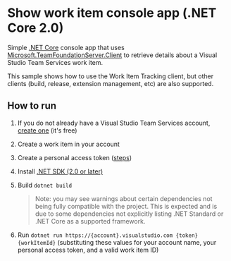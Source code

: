 # Show work item console app (.NET Core 2.0)

Simple [.NET Core](https://docs.microsoft.com/dotnet/core/) console app that uses [Microsoft.TeamFoundationServer.Client](https://www.nuget.org/packages/Microsoft.TeamFoundationServer.Client) to retrieve details about a Visual Studio Team Services work item.

This sample shows how to use the Work Item Tracking client, but other clients (build, release, extension management, etc) are also supported.

## How to run

1. If you do not already have a Visual Studio Team Services account, [create one](https://docs.microsoft.com/vsts/organizations/accounts/create-account-msa-or-work-student?view=vsts) (it's free)
2. Create a work item in your account
3. Create a personal access token ([steps](https://docs.microsoft.com/vsts/organizations/accounts/use-personal-access-tokens-to-authenticate?view=vsts))
4. Install [.NET SDK (2.0 or later)](https://microsoft.com/net/core)
5. Build `dotnet build`
   > Note: you may see warnings about certain dependencies not being fully compatible with the project. This is expected and is due to some dependencies not explicitly listing .NET Standard or .NET Core as a supported framework. 

6. Run `dotnet run https://{account}.visualstudio.com {token} {workItemId}` (substituting these values for your account name, your personal access token, and a valid work item ID)
